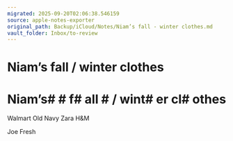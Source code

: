 ```yaml
---
migrated: 2025-09-20T02:06:38.546159
source: apple-notes-exporter
original_path: Backup/iCloud/Notes/Niam’s fall - winter clothes.md
vault_folder: Inbox/to-review
---
```

# Niam’s fall / winter clothes

# Niam’s#  # f# all # / wint# er cl# othes # 

Walmart
Old Navy
Zara
H&M

Joe Fresh

